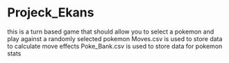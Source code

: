 # Projeck_Ekans

this is a turn based game that should allow you to select a pokemon and play against a randomly selected pokemon
Moves.csv is used to store data to calculate move effects
Poke_Bank.csv is used to store data for pokemon stats
